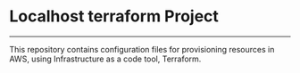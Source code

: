 # Localhost terraform Project
-----
This repository contains configuration files for provisioning  resources in AWS, using Infrastructure as a code tool, Terraform.

